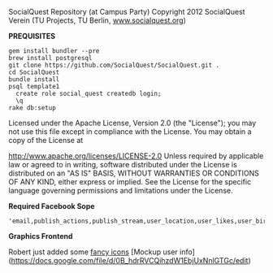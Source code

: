 SocialQuest Repository (at Campus Party)
Copyright 2012 SocialQuest Verein (TU Projects, TU Berlin, www.socialquest.org)

__PREQUISITES__

    gem install bundler --pre
    brew install postgresql
    git clone https://github.com/SocialQuest/SocialQuest.git .
    cd SocialQuest
    bundle install
    psql template1
      create role social_quest createdb login;
      \q
    rake db:setup

Licensed under the Apache License, Version 2.0 (the "License"); you may not use this file except in compliance with the License. You may obtain a copy of the License at

   http://www.apache.org/licenses/LICENSE-2.0
Unless required by applicable law or agreed to in writing, software distributed under the License is distributed on an "AS IS" BASIS, WITHOUT WARRANTIES OR CONDITIONS OF ANY KIND, either express or implied. See the License for the specific language governing permissions and limitations under the License.


__Required Facebook Sope__

    'email,publish_actions,publish_stream,user_location,user_likes,user_birthday' 


__Graphics Frontend__

Robert just added some [fancy icons](https://github.com/SocialQuest/SocialQuest/issues/2#issuecomment-7991162)
[Mockup user info] (https://docs.google.com/file/d/0B_hdrRVCQihzdW1EbjUxNnlGTGc/edit)
